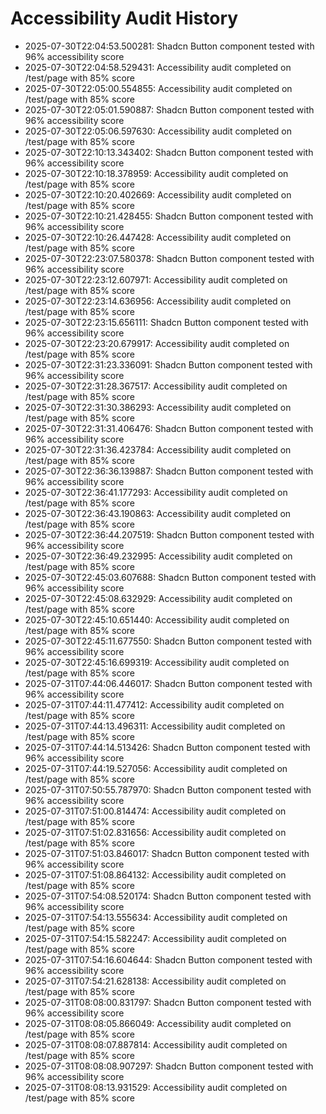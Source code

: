 # Accessibility Audit History

- 2025-07-30T22:04:53.500281: Shadcn Button component tested with 96% accessibility score
- 2025-07-30T22:04:58.529431: Accessibility audit completed on /test/page with 85% score
- 2025-07-30T22:05:00.554855: Accessibility audit completed on /test/page with 85% score
- 2025-07-30T22:05:01.590887: Shadcn Button component tested with 96% accessibility score
- 2025-07-30T22:05:06.597630: Accessibility audit completed on /test/page with 85% score
- 2025-07-30T22:10:13.343402: Shadcn Button component tested with 96% accessibility score
- 2025-07-30T22:10:18.378959: Accessibility audit completed on /test/page with 85% score
- 2025-07-30T22:10:20.402669: Accessibility audit completed on /test/page with 85% score
- 2025-07-30T22:10:21.428455: Shadcn Button component tested with 96% accessibility score
- 2025-07-30T22:10:26.447428: Accessibility audit completed on /test/page with 85% score
- 2025-07-30T22:23:07.580378: Shadcn Button component tested with 96% accessibility score
- 2025-07-30T22:23:12.607971: Accessibility audit completed on /test/page with 85% score
- 2025-07-30T22:23:14.636956: Accessibility audit completed on /test/page with 85% score
- 2025-07-30T22:23:15.656111: Shadcn Button component tested with 96% accessibility score
- 2025-07-30T22:23:20.679917: Accessibility audit completed on /test/page with 85% score
- 2025-07-30T22:31:23.336091: Shadcn Button component tested with 96% accessibility score
- 2025-07-30T22:31:28.367517: Accessibility audit completed on /test/page with 85% score
- 2025-07-30T22:31:30.386293: Accessibility audit completed on /test/page with 85% score
- 2025-07-30T22:31:31.406476: Shadcn Button component tested with 96% accessibility score
- 2025-07-30T22:31:36.423784: Accessibility audit completed on /test/page with 85% score
- 2025-07-30T22:36:36.139887: Shadcn Button component tested with 96% accessibility score
- 2025-07-30T22:36:41.177293: Accessibility audit completed on /test/page with 85% score
- 2025-07-30T22:36:43.190863: Accessibility audit completed on /test/page with 85% score
- 2025-07-30T22:36:44.207519: Shadcn Button component tested with 96% accessibility score
- 2025-07-30T22:36:49.232995: Accessibility audit completed on /test/page with 85% score
- 2025-07-30T22:45:03.607688: Shadcn Button component tested with 96% accessibility score
- 2025-07-30T22:45:08.632929: Accessibility audit completed on /test/page with 85% score
- 2025-07-30T22:45:10.651440: Accessibility audit completed on /test/page with 85% score
- 2025-07-30T22:45:11.677550: Shadcn Button component tested with 96% accessibility score
- 2025-07-30T22:45:16.699319: Accessibility audit completed on /test/page with 85% score
- 2025-07-31T07:44:06.446017: Shadcn Button component tested with 96% accessibility score
- 2025-07-31T07:44:11.477412: Accessibility audit completed on /test/page with 85% score
- 2025-07-31T07:44:13.496311: Accessibility audit completed on /test/page with 85% score
- 2025-07-31T07:44:14.513426: Shadcn Button component tested with 96% accessibility score
- 2025-07-31T07:44:19.527056: Accessibility audit completed on /test/page with 85% score
- 2025-07-31T07:50:55.787970: Shadcn Button component tested with 96% accessibility score
- 2025-07-31T07:51:00.814474: Accessibility audit completed on /test/page with 85% score
- 2025-07-31T07:51:02.831656: Accessibility audit completed on /test/page with 85% score
- 2025-07-31T07:51:03.846017: Shadcn Button component tested with 96% accessibility score
- 2025-07-31T07:51:08.864132: Accessibility audit completed on /test/page with 85% score
- 2025-07-31T07:54:08.520174: Shadcn Button component tested with 96% accessibility score
- 2025-07-31T07:54:13.555634: Accessibility audit completed on /test/page with 85% score
- 2025-07-31T07:54:15.582247: Accessibility audit completed on /test/page with 85% score
- 2025-07-31T07:54:16.604644: Shadcn Button component tested with 96% accessibility score
- 2025-07-31T07:54:21.628138: Accessibility audit completed on /test/page with 85% score
- 2025-07-31T08:08:00.831797: Shadcn Button component tested with 96% accessibility score
- 2025-07-31T08:08:05.866049: Accessibility audit completed on /test/page with 85% score
- 2025-07-31T08:08:07.887814: Accessibility audit completed on /test/page with 85% score
- 2025-07-31T08:08:08.907297: Shadcn Button component tested with 96% accessibility score
- 2025-07-31T08:08:13.931529: Accessibility audit completed on /test/page with 85% score

